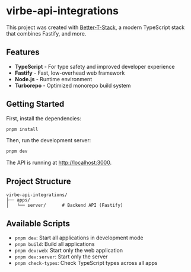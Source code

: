 # virbe-api-integrations

This project was created with [Better-T-Stack](https://github.com/AmanVarshney01/create-better-t-stack), a modern TypeScript stack that combines Fastify, and more.

## Features

- **TypeScript** - For type safety and improved developer experience
- **Fastify** - Fast, low-overhead web framework
- **Node.js** - Runtime environment
- **Turborepo** - Optimized monorepo build system

## Getting Started

First, install the dependencies:

```bash
pnpm install
```


Then, run the development server:

```bash
pnpm dev
```

The API is running at [http://localhost:3000](http://localhost:3000).





## Project Structure

```
virbe-api-integrations/
├── apps/
│   └── server/      # Backend API (Fastify)
```

## Available Scripts

- `pnpm dev`: Start all applications in development mode
- `pnpm build`: Build all applications
- `pnpm dev:web`: Start only the web application
- `pnpm dev:server`: Start only the server
- `pnpm check-types`: Check TypeScript types across all apps
